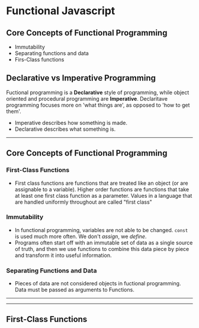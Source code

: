 # Functional Javascript

## Core Concepts of Functional Programming
* Immutability
* Separating functions and data
* Firs-Class functions


## Declarative vs Imperative Programming

Fuctional programming is a **Declarative** style of programming, while object oriented and procedural programming are **Imperative**.  Declaritave programming focuses more on 'what things are', as opposed to 'how to get them'.  

* Imperative describes how something is made.
* Declarative describes what something is.

***

## Core Concepts of Functional Programming


### First-Class Functions
* First class functions are functions that are treated like an object (or are assignable to a variable). Higher order functions are functions that take at least one first class function as a parameter. Values in a language that are handled uniformly throughout are called "first class"

### Immutability  
* In functional programming, variables are not able to be changed.  `const` is used much more often.  We don't *assign*, we *define*.  
* Programs often start off with an immutable set of data as a single source of truth, and then we use functions to combine this data piece by piece and transform it into useful information.

### Separating Functions and Data
* Pieces of data are not considered objects in fuctional programming.  Data must be passed as arguments to Functions.

***
***

## First-Class Functions







